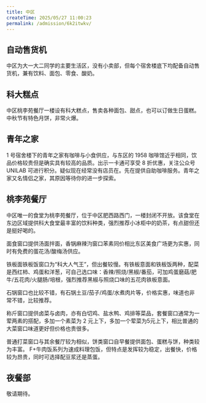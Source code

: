 ```yaml
---
title: 中区
createTime: 2025/05/27 11:00:23
permalink: /admission/6k2itwkv/
---
```


## 自动售货机

中区为大一大二同学的主要生活区，没有小卖部，但每个宿舍楼底下均配备自动售货机，兼有饮料、面包、零食、酸奶。

## 科大糕点

中区桃李苑餐厅一楼设有科大糕点，售卖各种面包、甜点，也可以订做生日蛋糕。中秋节有特色月饼，非常火爆。

## 青年之家

1 号宿舍楼下的青年之家有咖啡与小食供应，与东区的 1958 咖啡馆近乎相同，饮品价格较贵但是确实具有较高的品质。出示一卡通可享受 8 折优惠，关注公众号 UNILAB 可进行积分。疑似现在经常没有店员在。先在提供自助咖啡服务。青年之家又名情侣之家，其原因等待你的进一步探索。

## 桃李苑餐厅

中区唯一的食堂为桃李苑餐厅，位于中区肥西路西门，一楼封闭不开放。该食堂在东边区域提供科大食堂最丰富的饮料种类，强烈推荐小冰柜中的奶茶，有点甜但还是挺好喝的。

面食窗口提供汤面拌面，香锅麻辣汮窗口苯素同价相比东区美食广场更为实惠，同时有免费的蛋花汤/酸梅汤供应。

铁板面铁板饭窗口为“科大人气王”，但出餐较慢。有铁板意面和铁板饭两种，配菜是西红柿、鸡蛋和洋葱，可自己选口味：香辣/照烧/黑椒/番茄，可加鸡蛋磨菇/肥牛/五花肉/火腿肠/培根，强烈推荐黑椒与照烧口味的五花肉铁板意面。

石锅窗口也比较不错，有石锅土豆/茄子/鸡蛋/水煮肉片等，价格实惠，味道也非常不错，比较推荐。

称斤窗口提供卤菜与卤肉，亦有白切鸡、盐水鸭、鸡排等菜品，套餐窗口通常为一荤两素的搭配，多加一个素菜为 2 元上下，多加一个荤菜为5元上下，相比普通的大菜窗口味道更好但价格也贵很多。

普通打菜窗口与其余餐厅较为相似，饼类窗口自早餐提供面包、蛋糕与饼，种类较为丰富。 F+牛肉饭系列为速成料理包饭，但特点是发挥较为稳定，出餐快，价格较为昂贵，同时可选择配豆浆还是蒸蛋。

## 夜餐部

敬请期待。
